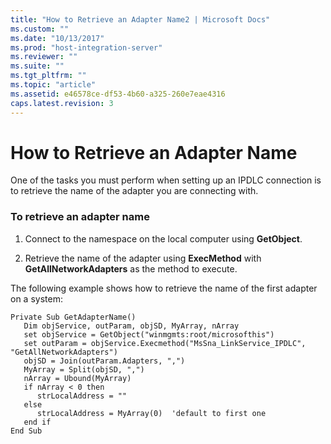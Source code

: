 ```yaml
---
title: "How to Retrieve an Adapter Name2 | Microsoft Docs"
ms.custom: ""
ms.date: "10/13/2017"
ms.prod: "host-integration-server"
ms.reviewer: ""
ms.suite: ""
ms.tgt_pltfrm: ""
ms.topic: "article"
ms.assetid: e46578ce-df53-4b60-a325-260e7eae4316
caps.latest.revision: 3
---
```

# How to Retrieve an Adapter Name
One of the tasks you must perform when setting up an IPDLC connection is to retrieve the name of the adapter you are connecting with.  
  
### To retrieve an adapter name  
  
1.  Connect to the namespace on the local computer using **GetObject**.  
  
2.  Retrieve the name of the adapter using **ExecMethod** with **GetAllNetworkAdapters** as the method to execute.  
  
 The following example shows how to retrieve the name of the first adapter on a system:  
  
```  
Private Sub GetAdapterName()  
   Dim objService, outParam, objSD, MyArray, nArray  
   set objService = GetObject("winmgmts:root/microsofthis")  
   set outParam = objService.Execmethod("MsSna_LinkService_IPDLC",   
"GetAllNetworkAdapters")  
   objSD = Join(outParam.Adapters, ",")  
   MyArray = Split(objSD, ",")  
   nArray = Ubound(MyArray)  
   if nArray < 0 then  
      strLocalAddress = ""  
   else  
      strLocalAddress = MyArray(0)  'default to first one  
   end if  
End Sub  
  
```